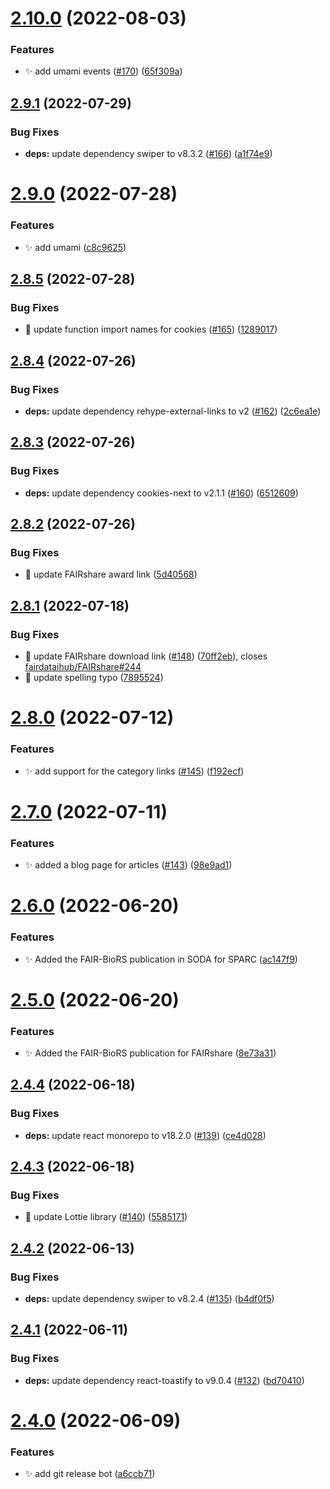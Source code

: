 # [2.10.0](https://github.com/fairdataihub/fairdataihub-website/compare/v2.9.1...v2.10.0) (2022-08-03)


### Features

* ✨ add umami events ([#170](https://github.com/fairdataihub/fairdataihub-website/issues/170)) ([65f309a](https://github.com/fairdataihub/fairdataihub-website/commit/65f309a714093edd488d962055424caba8b17c82))

## [2.9.1](https://github.com/fairdataihub/fairdataihub-website/compare/v2.9.0...v2.9.1) (2022-07-29)

### Bug Fixes

- **deps:** update dependency swiper to v8.3.2 ([#166](https://github.com/fairdataihub/fairdataihub-website/issues/166)) ([a1f74e9](https://github.com/fairdataihub/fairdataihub-website/commit/a1f74e92dab901d57fcab75d12429ec226688c96))

# [2.9.0](https://github.com/fairdataihub/fairdataihub-website/compare/v2.8.5...v2.9.0) (2022-07-28)

### Features

- ✨ add umami ([c8c9625](https://github.com/fairdataihub/fairdataihub-website/commit/c8c962552a3ef25778e12fd259afb6affcba2cf5))

## [2.8.5](https://github.com/fairdataihub/fairdataihub-website/compare/v2.8.4...v2.8.5) (2022-07-28)

### Bug Fixes

- 🐛 update function import names for cookies ([#165](https://github.com/fairdataihub/fairdataihub-website/issues/165)) ([1289017](https://github.com/fairdataihub/fairdataihub-website/commit/128901741a880944e9947034a19c03918b324fb0))

## [2.8.4](https://github.com/fairdataihub/fairdataihub-website/compare/v2.8.3...v2.8.4) (2022-07-26)

### Bug Fixes

- **deps:** update dependency rehype-external-links to v2 ([#162](https://github.com/fairdataihub/fairdataihub-website/issues/162)) ([2c6ea1e](https://github.com/fairdataihub/fairdataihub-website/commit/2c6ea1ee94bffc554d0d5891269246c4bc8c20d1))

## [2.8.3](https://github.com/fairdataihub/fairdataihub-website/compare/v2.8.2...v2.8.3) (2022-07-26)

### Bug Fixes

- **deps:** update dependency cookies-next to v2.1.1 ([#160](https://github.com/fairdataihub/fairdataihub-website/issues/160)) ([6512609](https://github.com/fairdataihub/fairdataihub-website/commit/6512609f01bc3cad51ec91b4df9b2be3c871db8b))

## [2.8.2](https://github.com/fairdataihub/fairdataihub-website/compare/v2.8.1...v2.8.2) (2022-07-26)

### Bug Fixes

- 🐛 update FAIRshare award link ([5d40568](https://github.com/fairdataihub/fairdataihub-website/commit/5d40568467f338659b3382acbd928d7e189a629e))

## [2.8.1](https://github.com/fairdataihub/fairdataihub-website/compare/v2.8.0...v2.8.1) (2022-07-18)

### Bug Fixes

- 🐛 update FAIRshare download link ([#148](https://github.com/fairdataihub/fairdataihub-website/issues/148)) ([70ff2eb](https://github.com/fairdataihub/fairdataihub-website/commit/70ff2ebb88bb73d38c799e8a9941717f1a576c9d)), closes [fairdataihub/FAIRshare#244](https://github.com/fairdataihub/FAIRshare/issues/244)
- 🐛 update spelling typo ([7895524](https://github.com/fairdataihub/fairdataihub-website/commit/7895524992d2d19a6a7326299e792f0893053d40))

# [2.8.0](https://github.com/fairdataihub/fairdataihub-website/compare/v2.7.0...v2.8.0) (2022-07-12)

### Features

- ✨ add support for the category links ([#145](https://github.com/fairdataihub/fairdataihub-website/issues/145)) ([f192ecf](https://github.com/fairdataihub/fairdataihub-website/commit/f192ecf7e40312bb03de2aecdc765090a70ff016))

# [2.7.0](https://github.com/fairdataihub/fairdataihub-website/compare/v2.6.0...v2.7.0) (2022-07-11)

### Features

- ✨ added a blog page for articles ([#143](https://github.com/fairdataihub/fairdataihub-website/issues/143)) ([98e9ad1](https://github.com/fairdataihub/fairdataihub-website/commit/98e9ad12fdcbd25b71ebd2c4244aa66a4561ccff))

# [2.6.0](https://github.com/fairdataihub/fairdataihub-website/compare/v2.5.0...v2.6.0) (2022-06-20)

### Features

- ✨ Added the FAIR-BioRS publication in SODA for SPARC ([ac147f9](https://github.com/fairdataihub/fairdataihub-website/commit/ac147f9261fc357cae783a62eedd5aaf680b0eb4))

# [2.5.0](https://github.com/fairdataihub/fairdataihub-website/compare/v2.4.4...v2.5.0) (2022-06-20)

### Features

- ✨ Added the FAIR-BioRS publication for FAIRshare ([8e73a31](https://github.com/fairdataihub/fairdataihub-website/commit/8e73a315a682d3edbb99b85f9d3d452848d1c5a3))

## [2.4.4](https://github.com/fairdataihub/fairdataihub-website/compare/v2.4.3...v2.4.4) (2022-06-18)

### Bug Fixes

- **deps:** update react monorepo to v18.2.0 ([#139](https://github.com/fairdataihub/fairdataihub-website/issues/139)) ([ce4d028](https://github.com/fairdataihub/fairdataihub-website/commit/ce4d0282a545c8a2d08946133a4a43fd21146fe2))

## [2.4.3](https://github.com/fairdataihub/fairdataihub-website/compare/v2.4.2...v2.4.3) (2022-06-18)

### Bug Fixes

- 🐛 update Lottie library ([#140](https://github.com/fairdataihub/fairdataihub-website/issues/140)) ([5585171](https://github.com/fairdataihub/fairdataihub-website/commit/55851718366022cd51c7ad9210901f0a6cfd2639))

## [2.4.2](https://github.com/fairdataihub/fairdataihub-website/compare/v2.4.1...v2.4.2) (2022-06-13)

### Bug Fixes

- **deps:** update dependency swiper to v8.2.4 ([#135](https://github.com/fairdataihub/fairdataihub-website/issues/135)) ([b4df0f5](https://github.com/fairdataihub/fairdataihub-website/commit/b4df0f5428c9829296242de3e32891815793159e))

## [2.4.1](https://github.com/fairdataihub/fairdataihub-website/compare/v2.4.0...v2.4.1) (2022-06-11)

### Bug Fixes

- **deps:** update dependency react-toastify to v9.0.4 ([#132](https://github.com/fairdataihub/fairdataihub-website/issues/132)) ([bd70410](https://github.com/fairdataihub/fairdataihub-website/commit/bd70410f0934ef2c7cb33f59ef574fb4c0518b22))

# [2.4.0](https://github.com/fairdataihub/fairdataihub-website/compare/v2.3.0...v2.4.0) (2022-06-09)

### Features

- ✨ add git release bot ([a6ccb71](https://github.com/fairdataihub/fairdataihub-website/commit/a6ccb71d2687e080f9d98a2a8e3398e48406628a))
